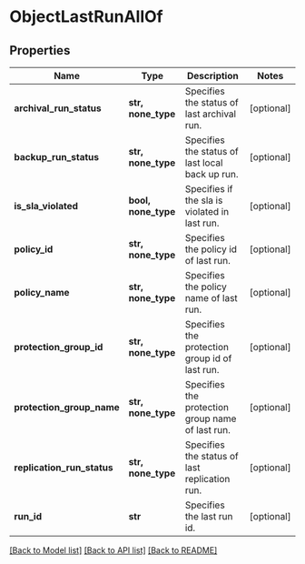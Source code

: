 # ObjectLastRunAllOf


## Properties
Name | Type | Description | Notes
------------ | ------------- | ------------- | -------------
**archival_run_status** | **str, none_type** | Specifies the status of last archival run. | [optional] 
**backup_run_status** | **str, none_type** | Specifies the status of last local back up run. | [optional] 
**is_sla_violated** | **bool, none_type** | Specifies if the sla is violated in last run. | [optional] 
**policy_id** | **str, none_type** | Specifies the policy id of last run. | [optional] 
**policy_name** | **str, none_type** | Specifies the policy name of last run. | [optional] 
**protection_group_id** | **str, none_type** | Specifies the protection group id of last run. | [optional] 
**protection_group_name** | **str, none_type** | Specifies the protection group name of last run. | [optional] 
**replication_run_status** | **str, none_type** | Specifies the status of last replication run. | [optional] 
**run_id** | **str** | Specifies the last run id. | [optional] 

[[Back to Model list]](../README.md#documentation-for-models) [[Back to API list]](../README.md#documentation-for-api-endpoints) [[Back to README]](../README.md)


